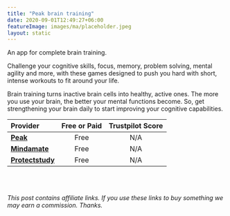 ```yaml
---
title: "Peak brain training"
date: 2020-09-01T12:49:27+06:00
featureImage: images/ma/placeholder.jpeg
layout: static
---
```


An app for complete brain training.

Challenge your cognitive skills, focus, memory, problem solving, mental agility and more, with these games designed to push you hard with short, intense workouts to fit around your life. 

Brain training turns inactive brain cells into healthy, active ones. The more you use your brain, the better your mental functions become. So, get strengthening your brain daily to start improving your cognitive capabilities.

| Provider      | Free or Paid  |  Trustpilot Score  |
| :-----------          | :--------------:      |  :--------------:         |
| [**Peak**](https://www.peak.net/) | Free | N/A
| [**Mindamate**](https://www.mindmate-app.com/) | Free | N/A
| [**Protectstudy**](https://www.protectstudy.org.uk/) | Free | N/A
  

<br/><br/>

*This post contains affiliate links. If you use these links to buy something we may
earn a commission. Thanks.*






